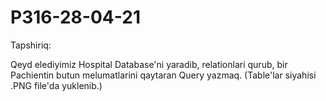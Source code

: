 # P316-28-04-21

Tapshiriq:

Qeyd elediyimiz Hospital Database'ni yaradib, relationlari qurub, bir Pachientin butun melumatlarini qaytaran Query yazmaq.
(Table'lar siyahisi .PNG file'da yuklenib.)
